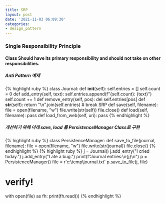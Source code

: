 ```yaml
---
title: SRP
layout: post
date: '2021-11-03 06:09:30'
categories:
- design_pattern
---
```


### Single Responsibility Principle
#### Class Should have its primary responsibility and should not take on other responsibilities.
##### Anti Pattern 예제
{% highlight ruby %}
class Journal:
    def __init__(self):
        self.entries = []
        self.count = 0
    def add_entry(self, text):
        self.entries.append(f"{self.count}: {text}")
        self.count += 1
    def remove_entry(self, pos):
        del self.entries[pos]
    def __str__(self):
        return "\n".join(self.entries)
    # break SRP
    def save(self, filename):
        file = open(filename, "w")
        file.write(str(self))
        file.close()
    def load(self, filename):
        pass
    def load_from_web(self, uri):
        pass
{% endhighlight %}
##### 개선하기 위해 아래 save, load 를 PersistenceManager Class로 구현

{% highlight ruby %}
class PersistenceManager:
    def save_to_file(journal, filename):
        file = open(filename, "w")
        file.write(str(journal))
        file.close()
{% endhighlight %}
{% highlight ruby %}
j = Journal()
j.add_entry("I cried today.")
j.add_entry("I ate a bug.")
print(f"Journal entries:\n{j}\n")
p = PersistenceManager()
file = r'c:\temp\journal.txt'
p.save_to_file(j, file)
# verify!
with open(file) as fh:
    print(fh.read())
{% endhighlight %}
